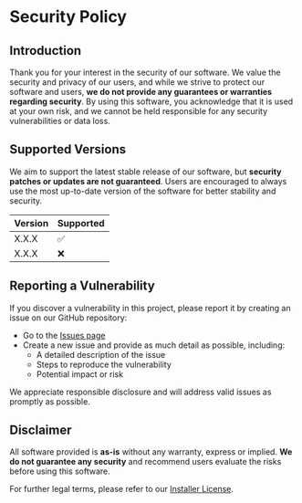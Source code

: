 # Security Policy

## Introduction

Thank you for your interest in the security of our software. We value the security and privacy of our users, and while we strive to protect our software and users, **we do not provide any guarantees or warranties regarding security**. By using this software, you acknowledge that it is used at your own risk, and we cannot be held responsible for any security vulnerabilities or data loss.

## Supported Versions

We aim to support the latest stable release of our software, but **security patches or updates are not guaranteed**. Users are encouraged to always use the most up-to-date version of the software for better stability and security.

| Version     | Supported          |
|-------------|--------------------|
| X.X.X       | :white_check_mark: |
| X.X.X       | :x:                |

## Reporting a Vulnerability

If you discover a vulnerability in this project, please report it by creating an issue on our GitHub repository:

- Go to the [Issues page](https://github.com/OpenBuilds/OpenBuilds-CONTROL/issues)
- Create a new issue and provide as much detail as possible, including:
  - A detailed description of the issue
  - Steps to reproduce the vulnerability
  - Potential impact or risk

We appreciate responsible disclosure and will address valid issues as promptly as possible.

## Disclaimer

All software provided is **as-is** without any warranty, express or implied. **We do not guarantee any security** and recommend users evaluate the risks before using this software.

For further legal terms, please refer to our [Installer License](https://github.com/OpenBuilds/OpenBuilds-CONTROL/blob/master/build/licence.txt).
